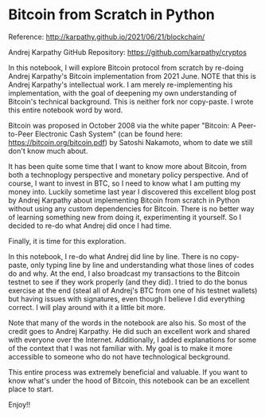 # Bitcoin from Scratch in Python

Reference: http://karpathy.github.io/2021/06/21/blockchain/

Andrej Karpathy GitHub Repository: https://github.com/karpathy/cryptos

In this notebook, I will explore Bitcoin protocol from scratch by re-doing Andrej Karpathy's Bitcoin implementation from 2021 June. NOTE that this is Andrej Karpathy's intellectual work. I am merely re-implementing his implementation, with the goal of deepening my own understanding of Bitcoin's technical background. This is neither fork nor copy-paste. I wrote this entire notebook word by word.

Bitcoin was proposed in October 2008 via the white paper "Bitcoin: A Peer-to-Peer Electronic Cash System" 
(can be found here: https://bitcoin.org/bitcoin.pdf) by Satoshi Nakamoto, whom to date we still don't know much about.

It has been quite some time that I want to know more about Bitcoin, from both a technoplogy perspective and monetary policy perspective. And of course, I want to invest in BTC, so I need to know what I am putting my money into.
Luckily sometime last year I discovered this excellent blog post by Andrej Karpathy about implementing Bitcoin from scratch in Python without using any custom dependencies for Bitcoin. 
There is no better way of learning something new from doing it, experimenting it yourself. So I decided to re-do what Andrej did once I had time.

Finally, it is time for this exploration. 

In this notebook, I re-do what Andrej did line by line. There is no copy-paste, only typing line by line and understanding what those
lines of codes do and why. At the end, I also broadcast my transactions to the Bitcoin testnet to see if they work properly (and they did). 
I tried to do the bonus exercise at the end (steal all of Andrej's BTC from one of his testnet wallets) but having issues with signatures, 
even though I believe I did everything correct. I will play around with it a little bit more.

Note that many of the words in the notebook are also his. So most of the credit goes to Andrej Karpathy. He did such an excellent work and shared with everyone over the Internet.
Additionally, I added explanations for some of the context that I was not familiar with. My goal is to make it more accessible to someone who do not have technological beckground. 

This entire process was extremely beneficial and valuable. If you want to know what's under the hood of Bitcoin, this notebook can be an excellent place to start. 

Enjoy!!



